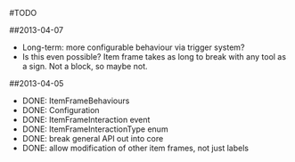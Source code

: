 #TODO

##2013-04-07
- Long-term: more configurable behaviour via trigger system?
- Is this even possible? Item frame takes as long to break with any tool as a sign. Not a block, so maybe not.

##2013-04-05
- DONE: ItemFrameBehaviours
- DONE: Configuration
- DONE: ItemFrameInteraction event
- DONE: ItemFrameInteractionType enum
- DONE: break general API out into core
- DONE: allow modification of other item frames, not just labels
